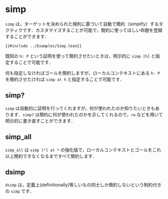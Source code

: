 # simp

`simp` は，ターゲットを決められた規則に基づいて自動で簡約（simplify）するタクティクです．カスタマイズすることが可能で，簡約に使ってほしい命題を登録することができます．

```lean
{{#include ../Examples/Simp.lean}}
```

既知の `h: P` という証明を使って簡約させたいときは，明示的に `simp [h]` と指定することで可能です．

何も指定しなければゴールを簡約しますが，ローカルコンテキストにある `h: P` を簡約させたければ `simp at h` と指定することで可能です．

## simp?

`simp` は自動的に証明を行ってくれますが，何が使われたのか知りたいときもあります．`simp?` は簡約に何が使われたのかを示してくれるので，`rw` などを用いて明示的に書き直すことができます．

## simp_all

`simp_all` は `simp [*] at *` の強化版で，ローカルコンテキストとゴールをこれ以上簡約できなくなるまですべて簡約します．

## dsimp

`dsimp` は，定義上(definitionally)等しいもの同士しか簡約しないという制約付きの `simp` です．
